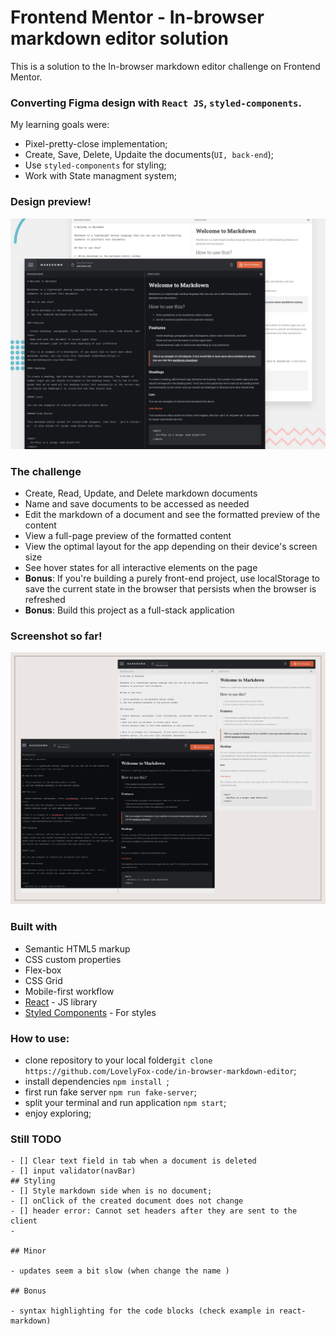 # Frontend Mentor - In-browser markdown editor solution

This is a solution to the In-browser markdown editor challenge on Frontend Mentor.

### Converting Figma design with `React JS`, `styled-components`.

My learning goals were:

- Pixel-pretty-close implementation;
- Create, Save, Delete, Updaite the documents(`UI, back-end`);
- Use `styled-components` for styling;
- Work with State managment system;

### Design preview!

![Preview image](./public/assets/preview.jpg)

### The challenge

- Create, Read, Update, and Delete markdown documents
- Name and save documents to be accessed as needed
- Edit the markdown of a document and see the formatted preview of the content
- View a full-page preview of the formatted content
- View the optimal layout for the app depending on their device's screen size
- See hover states for all interactive elements on the page
- **Bonus**: If you're building a purely front-end project, use localStorage to save the current state in the browser that persists when the browser is refreshed
- **Bonus**: Build this project as a full-stack application

### Screenshot so far!

![Preview image](/public/assets/screenshots/Neutral%20Nature%20Aesthetic%20Inspiration%20Mood%20Board%20Photo%20Collage.png)

### Built with

- Semantic HTML5 markup
- CSS custom properties
- Flex-box
- CSS Grid
- Mobile-first workflow
- [React](https://reactjs.org/) - JS library
- [Styled Components](https://styled-components.com/) - For styles

### How to use:

- clone repository to your local folder`git clone https://github.com/LovelyFox-code/in-browser-markdown-editor`;
- install dependencies `npm install `;
- first run fake server `npm run fake-server`;
- split your terminal and run application `npm start`;
- enjoy exploring;

### Still TODO

```
- [] Clear text field in tab when a document is deleted
- [] input validator(navBar)
## Styling
- [] Style markdown side when is no document;
- [] onClick of the created document does not change
- [] header error: Cannot set headers after they are sent to the client
-

## Minor

- updates seem a bit slow (when change the name )

## Bonus

- syntax highlighting for the code blocks (check example in react-markdown)

```
